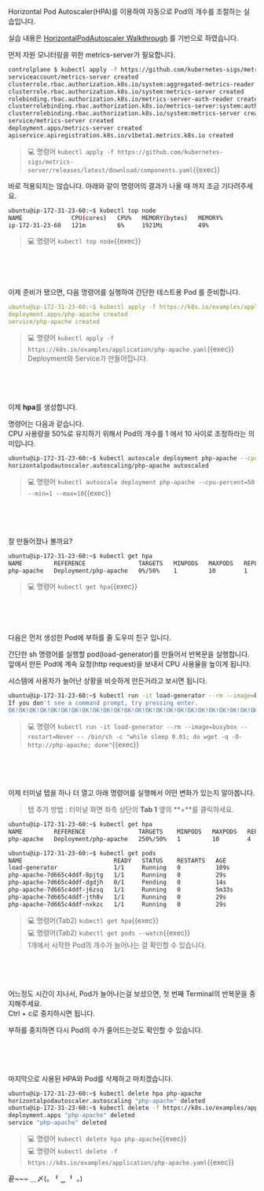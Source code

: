 Horizontal Pod Autoscaler(HPA)를 이용하여 자동으로 Pod의 개수를 조절하는 실습입니다.

실습 내용은 [HorizontalPodAutoscaler Walkthrough](https://kubernetes.io/ko/docs/tasks/run-application/horizontal-pod-autoscale-walkthrough/) 를 기반으로 하였습니다.

먼저 자원 모니터링을 위한 metrics-server가 필요합니다.

```bash
controlplane $ kubectl apply -f https://github.com/kubernetes-sigs/metrics-server/releases/latest/download/components.yaml
serviceaccount/metrics-server created
clusterrole.rbac.authorization.k8s.io/system:aggregated-metrics-reader created
clusterrole.rbac.authorization.k8s.io/system:metrics-server created
rolebinding.rbac.authorization.k8s.io/metrics-server-auth-reader created
clusterrolebinding.rbac.authorization.k8s.io/metrics-server:system:auth-delegator created
clusterrolebinding.rbac.authorization.k8s.io/system:metrics-server created
service/metrics-server created
deployment.apps/metrics-server created
apiservice.apiregistration.k8s.io/v1beta1.metrics.k8s.io created
```

> 💻 명령어 `kubectl apply -f https://github.com/kubernetes-sigs/metrics-server/releases/latest/download/components.yaml`{{exec}}

바로 적용되지는 않습니다. 아래와 같이 명령어의 결과가 나올 때 까지 조금 기다려주세요.  

```bash
ubuntu@ip-172-31-23-60:~$ kubectl top node
NAME              CPU(cores)   CPU%   MEMORY(bytes)   MEMORY%
ip-172-31-23-60   121m         6%     1921Mi          49%
```

> 💻 명령어 `kubectl top node`{{exec}}

<br><br><br>

이제 준비가 됐으면, 다음 명령어를 실행하여 간단한 테스트용 Pod 를 준비합니다.
```yaml
ubuntu@ip-172-31-23-60:~$ kubectl apply -f https://k8s.io/examples/application/php-apache.yaml
deployment.apps/php-apache created
service/php-apache created
```

> 💻 명령어 `kubectl apply -f https://k8s.io/examples/application/php-apache.yaml`{{exec}}  
> Deployment와 Service가 만들어집니다.

<br><br><br>

이제 **hpa**를 생성합니다.

명령어는 다음과 같습니다.  
CPU 사용량을 50%로 유지하기 위해서 Pod의 개수를 1 에서 10 사이로 조정하라는 의미입니다.
```bash
ubuntu@ip-172-31-23-60:~$ kubectl autoscale deployment php-apache --cpu-percent=50 --min=1 --max=10
horizontalpodautoscaler.autoscaling/php-apache autoscaled
```

> 💻 명령어 `kubectl autoscale deployment php-apache --cpu-percent=50 --min=1 --max=10`{{exec}}

<br><br><br>

잘 만들어졌나 볼까요?
```bash
ubuntu@ip-172-31-23-60:~$ kubectl get hpa
NAME         REFERENCE               TARGETS   MINPODS   MAXPODS   REPLICAS   AGE
php-apache   Deployment/php-apache   0%/50%    1         10        1          39s
```

> 💻 명령어 `kubectl get hpa`{{exec}}

<br><br><br>

다음은 먼저 생성한 Pod에 부하를 줄 도우미 친구 입니다.

간단한 sh 명령어를 실행할 pod(load-generator)를 만들어서 반복문을 실행합니다.  
앞에서 만든 Pod에 계속 요청(http request)을 보내서 CPU 사용율을 높이게 됩니다.

시스템에 사용자가 늘어난 상황을 비슷하게 만든거라고 보시면 됩니다.

```bash
ubuntu@ip-172-31-23-60:~$ kubectl run -it load-generator --rm --image=busybox --restart=Never -- /bin/sh -c "while sleep 0.01; do wget -q -O- http://php-apache; done"
If you don't see a command prompt, try pressing enter.
OK!OK!OK!OK!OK!OK!OK!OK!OK!OK!OK!OK!OK!OK!OK!OK!OK!OK!OK!OK!OK!OK!OK!OK!OK!OK!OK!OK!OK!OK!OK!OK!OK!OK!OK!OK!OK!OK!OK!OK!OK!OK!OK!OK!OK!OK!OK!OK!OK!OK!OK!OK!OK!OK!OK!OK!OK!OK!OK!OK!OK!OK!OK!OK!OK!OK!
```

> 💻 명령어 `kubectl run -it load-generator --rm --image=busybox --restart=Never -- /bin/sh -c "while sleep 0.01; do wget -q -O- http://php-apache; done"`{{exec}}

<br><br><br>

이제 터미널 탭을 하나 더 열고 아래 명령어를 실행해서 어떤 변화가 있는지 알아봅니다.  
> 탭 추가 방법 : 터미널 화면 좌측 상단의 **Tab 1** 옆의 **+**를 클릭하세요.
```bash
ubuntu@ip-172-31-23-60:~$ kubectl get hpa
NAME         REFERENCE               TARGETS    MINPODS   MAXPODS   REPLICAS   AGE
php-apache   Deployment/php-apache   250%/50%   1         10        4          3m50s

ubuntu@ip-172-31-23-60:~$ kubectl get pods
NAME                          READY   STATUS    RESTARTS   AGE
load-generator                1/1     Running   0          109s
php-apache-7d665c4ddf-8pjtg   1/1     Running   0          29s
php-apache-7d665c4ddf-dgdjh   0/1     Pending   0          14s
php-apache-7d665c4ddf-j6zsq   1/1     Running   0          5m33s
php-apache-7d665c4ddf-jth8v   1/1     Running   0          29s
php-apache-7d665c4ddf-nxkzc   1/1     Running   0          29s
```

> 💻 명령어(Tab2) `kubectl get hpa`{{exec}}  
> 💻 명령어(Tab2) `kubectl get pods --watch`{{exec}}  
> 1개에서 시작한 Pod의 개수가 늘어나는 걸 확인할 수 있습니다.

<br><br><br>

어느정도 시간이 지나서, Pod가 늘어나는걸 보셨으면, 첫 번째 Terminal의 반복문을 중지해주세요.  
Ctrl + c로 중지하시면 됩니다.

부하를 중지하면 다시 Pod의 수가 줄어드는것도 확인할 수 있습니다.

<br><br><br>

마지막으로 사용된 HPA와 Pod를 삭제하고 마치겠습니다.
```bash
ubuntu@ip-172-31-23-60:~$ kubectl delete hpa php-apache
horizontalpodautoscaler.autoscaling "php-apache" deleted
ubuntu@ip-172-31-23-60:~$ kubectl delete -f https://k8s.io/examples/application/php-apache.yaml
deployment.apps "php-apache" deleted
service "php-apache" deleted
```

> 💻 명령어 `kubectl delete hpa php-apache`{{exec}}  
> 💻 명령어 `kubectl delete -f https://k8s.io/examples/application/php-apache.yaml`{{exec}}

끝~~~  ＿〆(。╹‿ ╹ 。)